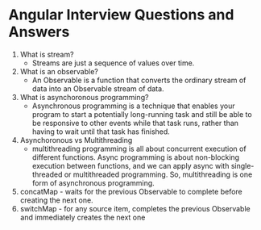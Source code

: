 # Angular Interview Questions and Answers
1. What is stream?
   - Streams are just a sequence of values over time.
2. What is an observable?
   - An Observable is a function that converts the ordinary stream of data into an Observable stream of data.
3. What is asynchoronous programming?
   - Asynchronous programming is a technique that enables your program to start a potentially long-running task and still be able to be responsive to other events while that task runs, rather than having to wait until that task has finished.
4. Asynchoronous vs Multithreading
   -  multithreading programming is all about concurrent execution of different functions. Async programming is about non-blocking execution between functions, and we can apply async with single-threaded or multithreaded programming. So, multithreading is one form of asynchronous programming.
5. concatMap - waits for the previous Observable to complete before creating the next one. 
6. switchMap - for any source item, completes the previous Observable and immediately creates the next one

